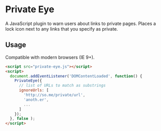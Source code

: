 # Private Eye

A JavaScript plugin to warn users about links to private pages. Places a lock icon next to any links that you specify as private.

## Usage

Compatible with modern browsers (IE 9+).

```html
<script src="private-eye.js"></script>
<script>
  document.addEventListener('DOMContentLoaded', function() {
    PrivateEye({
      // list of URLs to match as substrings
      ignoreUrls: [
        'http://so.me/private/url',
        'anoth.er',
        ...
      ]
    });
  }, false );
</script>
```
